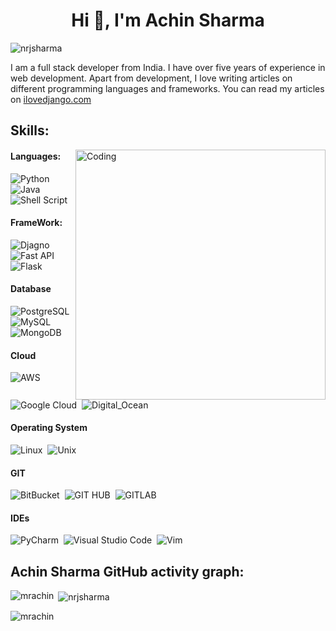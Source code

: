 <h1 align="center">Hi 👋, I'm Achin Sharma</h1>

<div>
<p align="left"> <img src="https://komarev.com/ghpvc/?username=nrjsharma&label=Profile%20views&color=0e75b6&style=flat" alt="nrjsharma" /> </p>

I am a full stack developer from India. I have over five years of experience in web development. Apart from development, I love writing articles on different programming languages and frameworks. You can read my articles on [ilovedjango.com](https://ilovedjango.com)
</div>
<div>

## Skills:
  
<img align="right" alt="Coding" width="400" src="https://media.tenor.com/GfSX-u7VGM4AAAAC/coding.gif" />

#### Languages:

![Python](https://img.shields.io/badge/Python-3776AB?style=for-the-badge&logo=python&logoColor=white)&nbsp;
![Java](https://img.shields.io/badge/Java-ED8B00?style=for-the-badge&logo=java&logoColor=white)&nbsp;
![Shell Script](https://img.shields.io/badge/Shell_Script-121011?style=for-the-badge&logo=gnu-bash&logoColor=white)&nbsp;

#### FrameWork:

![Djagno](https://img.shields.io/badge/Django-134B33?style=for-the-badge&logo=django&logoColor=white)&nbsp;
![Fast API](https://img.shields.io/badge/FastAPI-005571?style=for-the-badge&logo=fastapi)&nbsp;
![Flask](https://img.shields.io/badge/Flask-FAFAFA?style=for-the-badge&logo=flask&logoColor=black)&nbsp;

#### Database

![PostgreSQL](https://img.shields.io/badge/PostgreSQL-316192?style=for-the-badge&logo=postgresql&logoColor=white)&nbsp;
![MySQL](https://img.shields.io/badge/MySQL-00000F?style=for-the-badge&logo=mysql&logoColor=white)&nbsp;
![MongoDB](https://img.shields.io/badge/MongoDB-FFFFFF?style=for-the-badge&logo=mongodb&logoColor=black)&nbsp;

#### Cloud

![AWS](https://img.shields.io/badge/Amazon_AWS-232F3F?style=for-the-badge&logo=amazon-aws&logoColor=white)&nbsp;
![Google Cloud](https://img.shields.io/badge/Google_Cloud-4285F4?style=for-the-badge&logo=google-cloud&logoColor=white)&nbsp;
![Digital_Ocean](https://img.shields.io/badge/Digital_Ocean-0E69FF?style=for-the-badge&logo=digitalocean&logoColor=white)&nbsp;

#### Operating System

![Linux](https://img.shields.io/badge/Linux-FCC624?style=for-the-badge&logo=linux&logoColor=black)&nbsp;
![Unix](https://img.shields.io/badge/Unix-134B33?style=for-the-badge&logo=unix&logoColor=black)&nbsp;

#### GIT

![BitBucket](https://img.shields.io/badge/bitbucket-2684FF?style=for-the-badge&logo=bitbucket&logoColor=white)&nbsp;
![GIT HUB](https://img.shields.io/badge/Git_Hub-161C22?style=for-the-badge&logo=github&logoColor=white)&nbsp;
![GITLAB](https://img.shields.io/badge/gitlab-E24329?style=for-the-badge&logo=gitlab&logoColor=white)&nbsp;

#### IDEs

![PyCharm](https://img.shields.io/badge/pycharm-143?style=for-the-badge&logo=pycharm&logoColor=black&color=black&labelColor=green)&nbsp;
![Visual Studio Code](https://img.shields.io/badge/Visual%20Studio%20Code-0078d7.svg?style=for-the-badge&logo=visual-studio-code&logoColor=white)&nbsp;
![Vim](https://img.shields.io/badge/VIM-%2311AB00.svg?style=for-the-badge&logo=vim&logoColor=white)&nbsp;

## Achin Sharma GitHub activity graph:
<!-- [(https://activity-graph.herokuapp.com/graph?username=nrjsharma&&theme=xcode)](https://github.com/mrachin) -->

<p><img align="left" src="https://github-readme-stats.vercel.app/api/top-langs?username=mrachin&show_icons=true&locale=en&layout=compact&theme=tokyonight" alt="mrachin" /></p>
</div>

<p>&nbsp;<img align="center" src="https://github-readme-stats.vercel.app/api?username=mrachin&show_icons=true&locale=en&theme=tokyonight" alt="nrjsharma" /></p>

<p><img align="center" src="https://github-readme-streak-stats.herokuapp.com/?user=mrachin&&theme=tokyonight" alt="mrachin" /></p>
